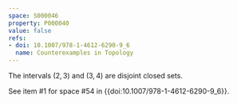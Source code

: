 ```yaml
---
space: S000046
property: P000040
value: false
refs:
- doi: 10.1007/978-1-4612-6290-9_6
  name: Counterexamples in Topology
---
```


The intervals $(2,3)$ and $(3,4)$ are disjoint closed sets.

See item #1 for space #54 in {{doi:10.1007/978-1-4612-6290-9_6}}.
